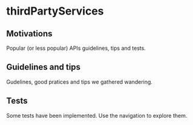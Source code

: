 thirdPartyServices
==================

Motivations
-----------
Popular (or less popular) APIs guidelines, tips and tests.

Guidelines and tips
-------------------
Gudelines, good pratices and tips we gathered wandering.

Tests
-----
Some tests have been implemented. Use the navigation to explore them.